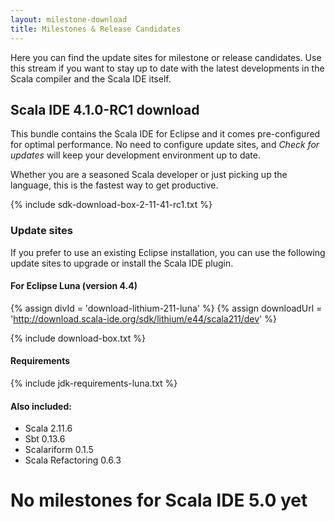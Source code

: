 ```yaml
---
layout: milestone-download
title: Milestones & Release Candidates
---
```


Here you can find the update sites for milestone or release candidates. Use this stream if you want to stay
up to date with the latest developments in the Scala compiler and the Scala IDE itself.

## Scala IDE 4.1.0-RC1 download

This bundle contains the Scala IDE for Eclipse and it comes pre-configured
for optimal performance. No need to configure update sites, and *Check for updates* will keep your
development environment up to date.

Whether you are a seasoned Scala developer or just picking up the language, this is the fastest way to get productive.

{% include sdk-download-box-2-11-41-rc1.txt %}

### Update sites

If you prefer to use an existing Eclipse installation, you can use the following update sites to upgrade or install the Scala IDE plugin.

#### For Eclipse Luna (version 4.4)

{% assign divId = 'download-lithium-211-luna' %}
{% assign downloadUrl = 'http://download.scala-ide.org/sdk/lithium/e44/scala211/dev' %}

{% include download-box.txt %}

#### Requirements
{% include jdk-requirements-luna.txt %}

#### Also included:

* Scala 2.11.6
* Sbt 0.13.6
* Scalariform 0.1.5
* Scala Refactoring 0.6.3

# No milestones for Scala IDE 5.0 yet

[luna]: https://projects.eclipse.org/releases/luna
